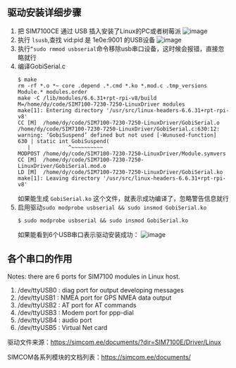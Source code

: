 ## 驱动安装详细步骤

1. 把 SIM7100CE 通过 USB 插入安装了Linux的PC或者树莓派
   ![image](https://github.com/user-attachments/assets/f705c9f0-4e38-4a19-81a2-9272930310f0)
2. 执行 `lsusb`,查找 vid:pid 是 1e0e:9001 的USB设备
   ![image](https://github.com/user-attachments/assets/e77ce146-f707-4b23-a409-4d219bd3bee4)
3. 执行`“sudo rmmod usbserial`命令移除usb串口设备，这时候会报错，直接忽略就行
4. 编译GobiSerial.c
   ```shell
   $ make
   rm -rf *.o *~ core .depend .*.cmd *.ko *.mod.c .tmp_versions Module.* modules.order
   make -C /lib/modules/6.6.31+rpt-rpi-v8/build M=/home/dy/code/SIM7100-7230-7250-LinuxDriver modules
   make[1]: Entering directory '/usr/src/linux-headers-6.6.31+rpt-rpi-v8'
   CC [M]  /home/dy/code/SIM7100-7230-7250-LinuxDriver/GobiSerial.o
   /home/dy/code/SIM7100-7230-7250-LinuxDriver/GobiSerial.c:630:12: warning: ‘GobiSuspend’ defined but not used [-Wunused-function]
   630 | static int GobiSuspend(
      |            ^~~~~~~~~~~
   MODPOST /home/dy/code/SIM7100-7230-7250-LinuxDriver/Module.symvers
   CC [M]  /home/dy/code/SIM7100-7230-7250-LinuxDriver/GobiSerial.mod.o
   LD [M]  /home/dy/code/SIM7100-7230-7250-LinuxDriver/GobiSerial.ko
   make[1]: Leaving directory '/usr/src/linux-headers-6.6.31+rpt-rpi-v8'
   
   ```
   如果能生成 `GobiSerial.ko` 这个文件，就表示成功编译了，忽略警告信息就行
5. 启用驱动`sudo modprobe usbserial && sudo insmod GobiSerial.ko`
   ```shell
   $ sudo modprobe usbserial && sudo insmod GobiSerial.ko
   ```
   如果能看到6个USB串口表示驱动安装成功：
   ![image](https://github.com/user-attachments/assets/4959b7d6-754e-42e1-a6e3-d890108d71e8)

## 各个串口的作用
Notes: there are 6 ports for SIM7100 modules in Linux host.
1) /dev/ttyUSB0 : diag port for output developing messages
2) /dev/ttyUSB1 : NMEA port for GPS NMEA data output
3) /dev/ttyUSB2 : AT port for AT commands
4) /dev/ttyUSB3 : Modem port for ppp-dial
5) /dev/ttyUSB4 : audio port
6) /dev/ttyUSB5 : Virtual Net card

驱动文件来源：https://simcom.ee/documents/?dir=SIM7100E/Driver/Linux

SIMCOM各系列模块的文档列表：https://simcom.ee/documents/
